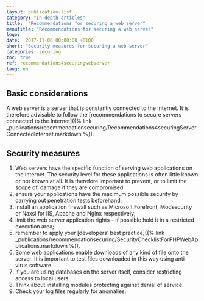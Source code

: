 ```yaml
---
layout: publication-list
category: "In depth articles"
title:  "Recommendations for securing a web server"
menutitle: "Recommendations for securing a web server"
logo:
date:  2017-11-06 00:00:00 +0100
short: "Security measures for securing a web server"
categories: securing
toc: true
ref: recommendations4securingwebserver
lang: en
---
```

## Basic considerations
A web server is a server that is constantly connected to the Internet. It is therefore advisable to follow the [recommendations to secure servers connected to the Internet]({% link _publications/recommendationsecuring/Recommendations4securingServerConnectedInternet.markdown %}).

## Security measures

1. Web servers have the specific function of serving web applications on the Internet. The security level for these applications is often little known or not known at all. It is therefore important to prevent, or to limit the scope of, damage if they are compromised:
  1. ensure your applications have the maximum possible security by carrying out penetration tests beforehand;
  2. install an application firewall such as Microsoft Forefront, Modsecurity or Naxsi for IIS, Apache and Nginx respectively;
  3. limit the web server application rights – if possible hold it in a restricted execution area;
  4. remember to apply your [developers’ best practice]({% link _publications/recommendationsecuring/SecurityChecklistForPHPWebApplications.markdown %}).
2. Some web applications enable downloads of any kind of file onto the server. It is important to test files downloaded in this way using anti-virus software.
3. If you are using databases on the server itself, consider restricting access to local users.
4. Think about installing modules protecting against denial of service.
5. Check your log files regularly for anomalies.
